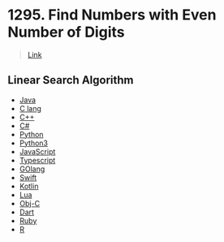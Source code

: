 # 1295. Find Numbers with Even Number of Digits


> [Link](https://leetcode.com/problems/find-numbers-with-even-number-of-digits/description)


## Linear Search Algorithm
- [Java](./Linear_Search_Algo/Main.java)
- [C lang](./Linear_Search_Algo/main.c)
- [C++](./Linear_Search_Algo/main.cpp)
- [C#](./Linear_Search_Algo/main.cs)
- [Python](./Linear_Search_Algo/main.py)
- [Python3](./Linear_Search_Algo/Main.py)
- [JavaScript](./Linear_Search_Algo/main.js)
- [Typescript](./Linear_Search_Algo/main.ts)
- [GOlang](./Linear_Search_Algo/main.go)
- [Swift](./Linear_Search_Algo/main.swift)
- [Kotlin](./Linear_Search_Algo/main.kt)
- [Lua]()
- [Obj-C]()
- [Dart]()
- [Ruby]()
- [R]()